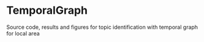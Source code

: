 # TemporalGraph

Source code, results and figures for topic identification with temporal graph for local area
